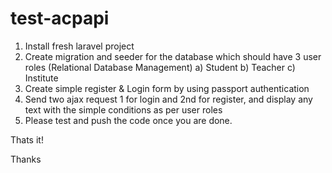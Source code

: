 # test-acpapi

1) Install fresh laravel project
2) Create migration and seeder for the database which should have 3 user roles (Relational Database Management)
  a) Student
  b) Teacher
  c) Institute
3) Create simple register & Login form by using passport authentication
4) Send two ajax request 1 for login and 2nd for register, and display any text with the simple conditions as per user roles
5) Please test and push the code once you are done.

Thats it!

Thanks
